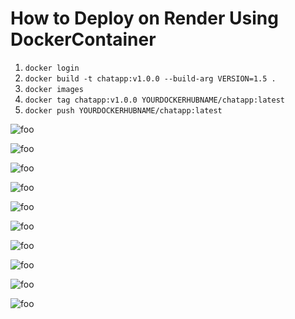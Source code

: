 # How to Deploy  on Render Using DockerContainer
<ol>
  <li><code>docker login</code></li>
  <li><code>docker build -t chatapp:v1.0.0 --build-arg VERSION=1.5 .</code></li>
  <li><code>docker images</code></li>
  <li><code>docker tag chatapp:v1.0.0 YOURDOCKERHUBNAME/chatapp:latest</code></li>
  <li><code>docker push YOURDOCKERHUBNAME/chatapp:latest</code></li>
</ol>

<p><img src="https://github.com/Thant248/spring-web-socket/tree/main/image/p.png" alt="foo" title="title" /></p>
<p><img src="https://github.com/Thant248/spring-web-socket/tree/main/image/p1.png" alt="foo" title="title" /></p>
<p><img src="https://github.com/Thant248/spring-web-socket/tree/main/image/p2.png" alt="foo" title="title" /></p>
<p><img src="https://github.com/Thant248/spring-web-socket/tree/main/image/p3.png" alt="foo" title="title" /></p>
<p><img src="https://github.com/Thant248/spring-web-socket/tree/main/image/p4.png" alt="foo" title="title" /></p>
<p><img src="https://github.com/Thant248/spring-web-socket/tree/main/image/p5.png" alt="foo" title="title" /></p>
<p><img src="https://github.com/Thant248/spring-web-socket/tree/main/image/p6.png" alt="foo" title="title" /></p>
<p><img src="https://github.com/Thant248/spring-web-socket/tree/main/image/p7.png" alt="foo" title="title" /></p>
<p><img src="https://github.com/Thant248/spring-web-socket/tree/main/image/p8.png" alt="foo" title="title" /></p>
<p><img src="https://github.com/Thant248/spring-web-socket/tree/main/image/p9.png" alt="foo" title="title" /></p>






